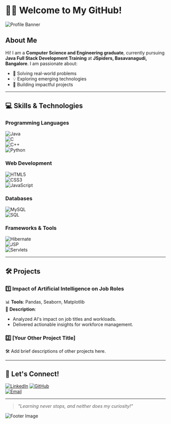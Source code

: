 # 👨‍💻 Welcome to My GitHub!  

![Profile Banner](https://via.placeholder.com/1200x300?text=Welcome+to+My+GitHub+Profile)  

## About Me  
Hi! I am a **Computer Science and Engineering graduate**, currently pursuing **Java Full Stack Development Training** at **JSpiders, Basavanagudi, Bangalore**. I am passionate about:  
- 🔧 Solving real-world problems  
- 💡 Exploring emerging technologies  
- 🌟 Building impactful projects  

---

## 💻 Skills & Technologies  
### Programming Languages  
![Java](https://img.shields.io/badge/Java-ED8B00?style=for-the-badge&logo=java&logoColor=white)  
![C](https://img.shields.io/badge/C-00599C?style=for-the-badge&logo=c&logoColor=white)  
![C++](https://img.shields.io/badge/C%2B%2B-00599C?style=for-the-badge&logo=c%2B%2B&logoColor=white)  
![Python](https://img.shields.io/badge/Python-3776AB?style=for-the-badge&logo=python&logoColor=white)  

### Web Development  
![HTML5](https://img.shields.io/badge/HTML5-E34F26?style=for-the-badge&logo=html5&logoColor=white)  
![CSS3](https://img.shields.io/badge/CSS3-1572B6?style=for-the-badge&logo=css3&logoColor=white)  
![JavaScript](https://img.shields.io/badge/JavaScript-F7DF1E?style=for-the-badge&logo=javascript&logoColor=black)  

### Databases  
![MySQL](https://img.shields.io/badge/MySQL-005C84?style=for-the-badge&logo=mysql&logoColor=white)  
![SQL](https://img.shields.io/badge/SQL-4479A1?style=for-the-badge&logo=database&logoColor=white)  

### Frameworks & Tools  
![Hibernate](https://img.shields.io/badge/Hibernate-59666C?style=for-the-badge&logo=hibernate&logoColor=white)  
![JSP](https://img.shields.io/badge/JSP-5C2D91?style=for-the-badge&logo=java&logoColor=white)  
![Servlets](https://img.shields.io/badge/Servlets-430098?style=for-the-badge&logo=java&logoColor=white)  

---

## 🛠️ Projects  
### 1️⃣ Impact of Artificial Intelligence on Job Roles  
📊 **Tools**: Pandas, Seaborn, Matplotlib  
📖 **Description**:  
- Analyzed AI's impact on job titles and workloads.  
- Delivered actionable insights for workforce management.  

### 2️⃣ [Your Other Project Title]  
🛠️ Add brief descriptions of other projects here.  

---

## 🌟 Let's Connect!  
[![LinkedIn](https://img.shields.io/badge/LinkedIn-0077B5?style=for-the-badge&logo=linkedin&logoColor=white)]([https://www.linkedin.com/in/your-profile](https://www.linkedin.com/in/sharan-raj-s-5070152a7/))  
[![GitHub](https://img.shields.io/badge/GitHub-100000?style=for-the-badge&logo=github&logoColor=white)](https://github.com/sharanrajs)  
[![Email](https://img.shields.io/badge/Email-D14836?style=for-the-badge&logo=gmail&logoColor=white)](mailto:sharanrajsvss@gmail.com)  

---

> _"Learning never stops, and neither does my curiosity!"_  

![Footer Image](https://via.placeholder.com/1200x100?text=Thank+You+for+Visiting!)
